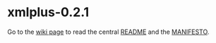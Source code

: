 xmlplus-0.2.1
=============
Go to the [wiki page](http://sourceforge.net/p/socamos/wiki/ "Socam's Wiki") to read the central [README](https://sourceforge.net/p/socamos/wiki/README/ "SOCAM's README") and the [MANIFESTO](https://sourceforge.net/p/socamos/wiki/Manifesto/ "SOCAM's Manifesto").
